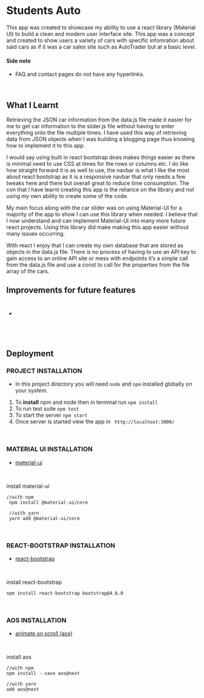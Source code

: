 # Students Auto

This app was created to showcase my ability to use a react library (Material UI) to build a clean and modern user interface site. This app was a concept and created to show users a variety of cars with specific infomration about said cars as if it was a car sales site such as AutoTrader but at a basic level.

#### Side note
-	FAQ and contact pages do not have any hyperlinks.

<br />

## What I Learnt
Retrieving the JSON car information from the data.js file made it easier for me to get car information to the slider.js file without having to enter everything onto the file multiple times. I have used this way of retrieving data from JSON objects when I was building a blogging page thus knowing how to implement it to this app.

I would say using built in react bootstrap does makes things easier as there is minimal need to use CSS at times for the rows or columns etc. I do like how straight forward it is as well to use, the navbar is what I like the most about react bootstrap as it is a responsive navbar that only needs a few tweaks here and there but overall great to reduce time consumption. The con that I have learnt creating this app is the reliance on the library and not using my own ability to create some of the code. 

My main focus along with the car slider was on using Material-UI for a majority of the app to show I can use this library when needed. I believe that I now understand and can implement Material-UI into many more future react projects. Using this library did make making this app easier without many issues occurring. 

With react I enjoy that I can create my own database that are stored as objects in the data.js file. There is no process of having to use an API key to gain access to an online API site or mess with endpoints it’s a simple call from the data.js file and use a const to call for the properties from the file array of the cars.

## Improvements for future features
- #

<br />

## Deployment
### PROJECT INSTALLATION
 * In this project directory you will need `node` and `npm` installed globally on your system.
 
1.	To **install** npm and node then in terminal run `npm install`
2.	To run test suite `npm test`
3.	To start the server `npm start`
4.	Once server is started view the app in ` http://localhost:3000/`

<br />

### MATERIAL UI INSTALLATION
- [material-ui](https://material-ui.com/getting-started/installation/)

<br />

install material-ui

    //with npm
     npm install @material-ui/core
     
     //with yarn
     yarn add @material-ui/core
     
<br />

### REACT-BOOTSTRAP INSTALLATION
- [react-bootstrap](https://react-bootstrap.github.io/getting-started/introduction)

<br />

install react-bootstrap

    npm install react-bootstrap bootstrap@4.6.0     

<br />

### AOS INSTALLATION
- [animate on scroll (aos)]( https://github.com/michalsnik/aos)

<br />

install aos

    //with npm
    npm install --save aos@next 

    //with yarn
    add aos@next
